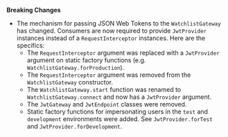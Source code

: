 **Breaking Changes**

* The mechanism for passing JSON Web Tokens to the ```WatchlistGateway``` has changed. Consumers are now required to provide ```JwtProvider``` instances instead of a ```RequestInterceptor``` instances. Here are the specifics:
  * The ```RequestInterceptor``` argument was replaced with a ```JwtProvider``` argument on static factory functions (e.g. ```WatchlistGateway.forProduction```).
  * The ```RequestInterceptor``` argument was removed from the ```WatchlistGateway``` constructor.
  * The ```WatchlistGateway.start``` function was renamed to ```WatchlistGateway.connect``` and now has a ```JwtProvider``` argument.
  * The ```JwtGateway``` and ```JwtEndpoint``` classes were removed.
  * Static factory functions for impersonating users in the ```test``` and ```development``` environments were added. See ```JwtProvider.forTest``` and ```JwtProvider.forDevelopment```.